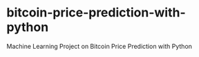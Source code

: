 # bitcoin-price-prediction-with-python
Machine Learning Project on Bitcoin Price Prediction with Python
